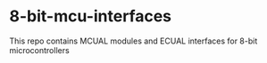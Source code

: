 # 8-bit-mcu-interfaces
This repo contains MCUAL modules and ECUAL interfaces for 8-bit microcontrollers
